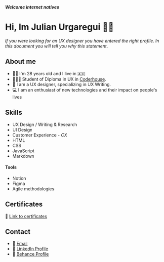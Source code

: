 **_Welcome internet natives_**

# Hi, Im Julian Urgaregui 👋🏽

_If you were looking for an UX designer you have entered the right profile. In this document you will tell you why this statement_.

## About me

- 🤵🏽 I'm 28 years old and I live in 🇦🇷
- 👨🏽‍🎓 Student of Diploma in UX in [Coderhouse](https://www.coderhouse.com/ar/diplomaturas/diseno/).
- 📝 I am a UX designer, specializing in UX Writing.
- 💻 I am an enthusiast of new technologies and their impact on people's lives

## Skills

- UX Design / Writing & Research
- UI Design
- Customer Experience - _CX_
- HTML
- CSS
- JavaScript
- Markdown

#### Tools

- Notion
- Figma
- Agile methodologies

## Certificates

🔗 [Link to certificates](https://drive.google.com/drive/folders/1rNAFNiIUvOJqP8J5lH8w1ckVDR811EPL)

## Contact

- 📧 [Email](urgaregui@gmail.com)
- 👤 [LinkedIn Profile](https://ar.linkedin.com/in/julian-urgaregui-30696216a)
- 🎨 [Behance Profile](https://www.behance.net/julianurgaregui1/)

